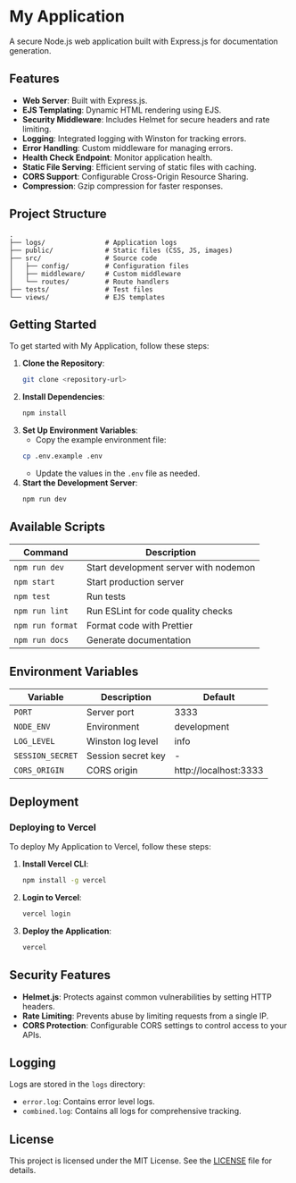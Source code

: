 # My Application

A secure Node.js web application built with Express.js for documentation generation.

## Features

- **Web Server**: Built with Express.js.
- **EJS Templating**: Dynamic HTML rendering using EJS.
- **Security Middleware**: Includes Helmet for secure headers and rate limiting.
- **Logging**: Integrated logging with Winston for tracking errors.
- **Error Handling**: Custom middleware for managing errors.
- **Health Check Endpoint**: Monitor application health.
- **Static File Serving**: Efficient serving of static files with caching.
- **CORS Support**: Configurable Cross-Origin Resource Sharing.
- **Compression**: Gzip compression for faster responses.

## Project Structure

```
.
├── logs/               # Application logs
├── public/             # Static files (CSS, JS, images)
├── src/                # Source code
│   ├── config/         # Configuration files
│   ├── middleware/     # Custom middleware
│   └── routes/         # Route handlers
├── tests/              # Test files
└── views/              # EJS templates
```

## Getting Started

To get started with My Application, follow these steps:

1. **Clone the Repository**:
   ```bash
   git clone <repository-url>
   ```
2. **Install Dependencies**:
   ```bash
   npm install
   ```
3. **Set Up Environment Variables**:
   - Copy the example environment file:
   ```bash
   cp .env.example .env
   ```
   - Update the values in the `.env` file as needed.
4. **Start the Development Server**:
   ```bash
   npm run dev
   ```

## Available Scripts

| Command         | Description                                      |
|------------------|--------------------------------------------------|
| `npm run dev`    | Start development server with nodemon            |
| `npm start`      | Start production server                          |
| `npm test`       | Run tests                                       |
| `npm run lint`   | Run ESLint for code quality checks               |
| `npm run format` | Format code with Prettier                        |
| `npm run docs`   | Generate documentation                            |

## Environment Variables

| Variable      | Description              | Default                  |
|---------------|--------------------------|--------------------------|
| `PORT`        | Server port              | 3333                     |
| `NODE_ENV`    | Environment              | development              |
| `LOG_LEVEL`   | Winston log level        | info                     |
| `SESSION_SECRET`| Session secret key     | -                        |
| `CORS_ORIGIN` | CORS origin              | http://localhost:3333    |

## Deployment

### Deploying to Vercel

To deploy My Application to Vercel, follow these steps:

1. **Install Vercel CLI**:
   ```bash
   npm install -g vercel
   ```
2. **Login to Vercel**:
   ```bash
   vercel login
   ```
3. **Deploy the Application**:
   ```bash
   vercel
   ```

## Security Features

- **Helmet.js**: Protects against common vulnerabilities by setting HTTP headers.
- **Rate Limiting**: Prevents abuse by limiting requests from a single IP.
- **CORS Protection**: Configurable CORS settings to control access to your APIs.

## Logging

Logs are stored in the `logs` directory:
- `error.log`: Contains error level logs.
- `combined.log`: Contains all logs for comprehensive tracking.

## License

This project is licensed under the MIT License. See the [LICENSE](LICENSE) file for details.

